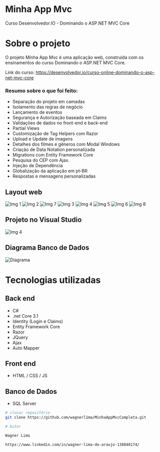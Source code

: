 # Minha App Mvc
Curso Desenvolvedor.IO - Dominando o ASP.NET MVC Core

# Sobre o projeto

O projeto Minha App Mvc é uma aplicação web, construída com os ensinamentos do curso Dominando o ASP.NET MVC Core.

Link do curso: https://desenvolvedor.io/curso-online-dominando-o-asp-net-mvc-core

### Resumo sobre o que foi feito:

- Separação do projeto em camadas
- Isolamento das regras de negócio
- Lançamento de eventos
- Segurança e Autorização baseada em Claims
- Validações de dados no front-end e back-end
- Partial Views
- Customização de Tag Helpers com Razor
- Upload e Update de imagens
- Detalhes dos filmes e gêneros com Modal Windows
- Criação de Data Notation personalizada
- Migrations com Entity Framework Core
- Pesquisa do CEP com Ajax.
- Injeção de Dependência
- Globalização da aplicação em pt-BR
- Respostas e mensagens personalizadas

## Layout web
![Img 1](https://github.com/wagnerl1ma/MinhaAppMvcCompleta/blob/master/MinhaAppMvcCompleta/imgProjeto/AppMvc_img1.png)
![Img 2](https://github.com/wagnerl1ma/MinhaAppMvcCompleta/blob/master/MinhaAppMvcCompleta/imgProjeto/AppMvc_img2.png)
![Img 7](https://github.com/wagnerl1ma/MinhaAppMvcCompleta/blob/master/MinhaAppMvcCompleta/imgProjeto/AppMvc_img7.png)
![Img 3](https://github.com/wagnerl1ma/MinhaAppMvcCompleta/blob/master/MinhaAppMvcCompleta/imgProjeto/AppMvc_img3.png)
![Img 4](https://github.com/wagnerl1ma/MinhaAppMvcCompleta/blob/master/MinhaAppMvcCompleta/imgProjeto/AppMvc_img4.png)
![Img 5](https://github.com/wagnerl1ma/MinhaAppMvcCompleta/blob/master/MinhaAppMvcCompleta/imgProjeto/AppMvc_img5.png)
![Img 6](https://github.com/wagnerl1ma/MinhaAppMvcCompleta/blob/master/MinhaAppMvcCompleta/imgProjeto/AppMvc_img6.png)
![Img 8](https://github.com/wagnerl1ma/MinhaAppMvcCompleta/blob/master/MinhaAppMvcCompleta/imgProjeto/AppMvc_img8%20e%209-side.png)

## Projeto no Visual Studio
![Img 4](https://github.com/wagnerl1ma/MinhaAppMvcCompleta/blob/master/MinhaAppMvcCompleta/imgProjeto/AppMvc_img10.png)

## Diagrama Banco de Dados
![Diagrama](https://github.com/wagnerl1ma/MinhaAppMvcCompleta/blob/master/MinhaAppMvcCompleta/imgProjeto/AppMvc_img11.png)

# Tecnologias utilizadas
## Back end
- C#
- .net Core 3.1
- Identity (Login e Claims)
- Entity Framework Core
- Razor
- JQuery
- Ajax
- Auto Mapper
## Front end
- HTML / CSS / JS
## Banco de Dados
- SQL Server

```bash
# clonar repositório
git clone https://github.com/wagnerl1ma/MinhaAppMvcCompleta.git

# Autor

Wagner Lima

https://www.linkedin.com/in/wagner-lima-de-araujo-138840174/
